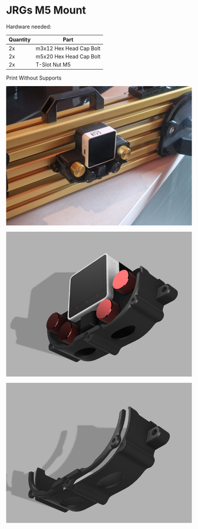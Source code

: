 # JRGs M5 Mount

Hardware needed: 

| Quantity | Part |
|----------|------|
| 2x | m3x12 Hex Head Cap Bolt |
| 2x | m5x20 Hex Head Cap Bolt |
| 2x | T-Slot Nut M5 | 

Print Without Supports

![Mount](remote_mount.jpg?raw=true)

![Mount](m5_mount_reder_angle.png?raw=true)

![Mount](m5_mount_reder_split.png?raw=true)
